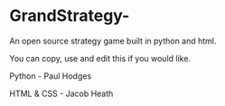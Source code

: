 # GrandStrategy-

An open source strategy game built in python and html.

You can copy, use and edit this if you would like.

Python - Paul Hodges

HTML & CSS - Jacob Heath

